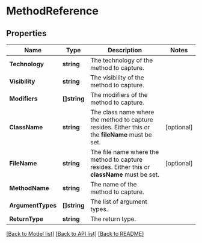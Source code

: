 # MethodReference

## Properties
Name | Type | Description | Notes
------------ | ------------- | ------------- | -------------
**Technology** | **string** | The technology of the method to capture. | 
**Visibility** | **string** | The visibility of the method to capture. | 
**Modifiers** | **[]string** | The modifiers of the method to capture. | 
**ClassName** | **string** | The class name where the method to capture resides.    Either this or the **fileName** must be set. | [optional] 
**FileName** | **string** | The file name where the method to capture resides.    Either this or **className** must be set. | [optional] 
**MethodName** | **string** | The name of the method to capture. | 
**ArgumentTypes** | **[]string** | The list of argument types. | 
**ReturnType** | **string** | The return type. | 

[[Back to Model list]](../README.md#documentation-for-models) [[Back to API list]](../README.md#documentation-for-api-endpoints) [[Back to README]](../README.md)


